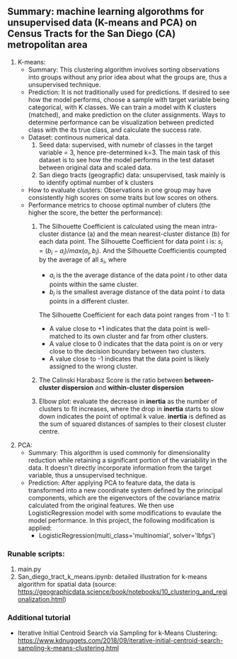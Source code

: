## Summary: machine learning algorothms for unsupervised data (K-means and PCA) on Census Tracts for the San Diego (CA) metropolitan area

1. K-means: 
    - Summary: This clustering algorithm involves sorting observations into groups without any prior idea about what the groups are, thus a unsupervised technique.
    - Prediction: It is not traditionally used for predictions. If desired to see how the model performs, choose a sample with target variable being categorical, with K classes. We can train a model with K clusters (matched), and make prediction on the cluter assignments. Ways to determine performance can be visualization between predicted class with the its true class, and calculate the success rate.
    - Dataset: continous numerical data.
        1. Seed data: supervised, with numebr of classes in the target variable = 3, hence pre-determined k=3. The main task of this dataset is to see how the model performs in the test dataset between original data and scaled data.
        2. San diego tracts (geograpfic) data: unsupervised, task mainly is to identify optimal number of k clusters
    - How to evaluate clusters: Observations in one group may have consistently high scores on some traits but low scores on others.
    - Performance metrics to choose optimal number of cluters (the higher the score, the better the performance):
        1. The Silhouette Coefficient is calculated using the mean intra-cluster distance (a) and the mean nearest-cluster distance (b) for each data point. The Silhouette Coefficient for data point i is: 
         $s_i = (b_i-a_i) / max(a_i, b_i)$. And the Silhouette Coefficientis coumpted by the average of all $s_i$,
        where 
            - $a_i$ is the  the average distance of the data point $i$ to other data points within the same cluster.
            - $b_i$ is the smallest average distance of the data point $i$ to data points in a different cluster. 
        
            The Silhouette Coefficient for each data point ranges from -1 to 1:
            - A value close to +1 indicates that the data point is well-matched to its own cluster and far from other clusters.
            - A value close to 0 indicates that the data point is on or very close to the decision boundary between two clusters.
            - A value close to -1 indicates that the data point is likely assigned to the wrong cluster.
        2. The Calinski Harabasz Score is the ratio between  **between-cluster dispersion** and **within-cluster dispersion**
        3. Elbow plot: evaluate the decrease in **inertia** as the number of clusters to fit increases, where the drop in **inertia** starts to slow down indicates the point of optimal k value. **inertia** is defined as the sum of squared distances of samples to their closest cluster centre.
2. PCA:
     - Summary: This algorithm is used commonly for dimensionality reduction while retaining a significant portion of the variability in the data. It doesn't directly incorporate information from the target variable, thus a unsupervised technique.
     - Prediction: After applying PCA to feature data, the data is transformed into a new coordinate system defined by the principal components, which are the eigenvectors of the covariance matrix calculated from the original features. We then use LogisticRegression model with some modifications to evaulate the model performance. In this project, the following modification is applied:
        - LogisticRegression(multi_class='multinomial', solver='lbfgs')

### Runable scripts: 
1. main.py
2. San_diego_tract_k_means.ipynb: detailed illustration for k-means algorithm for spatial data (source: https://geographicdata.science/book/notebooks/10_clustering_and_regionalization.html)

### Additional tutorial 
- Iterative Initial Centroid Search via Sampling for k-Means Clustering: https://www.kdnuggets.com/2018/09/iterative-initial-centroid-search-sampling-k-means-clustering.html
